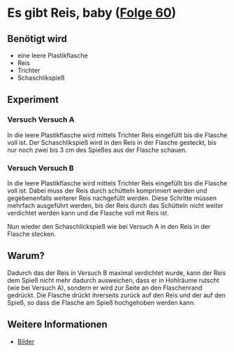 # Es gibt Reis, baby ([Folge 60](http://minkorrekt.de/minkorrekt-folge-60-sent-in-the-clowns/))

## Benötigt wird
- eine leere Plastikflasche
- Reis
- Trichter
- Schaschlikspieß

## Experiment

### Versuch Versuch A
In die leere Plastikflasche wird mittels Trichter Reis eingefüllt bis die Flasche voll ist.
Der Schaschlikspieß wird in den Reis in der Flasche gesteckt, bis nur noch zwei bis 3 cm des Spießes aus der Flasche schauen.

### Versuch Versuch B
In die leere Plastikflasche wird mittels Trichter Reis eingefüllt bis die Flasche voll ist.
Dabei muss der Reis durch schütteln komprimiert werden und gegebenenfalls weiterer Reis nachgefüllt werden.
Diese Schritte müssen mehrfach ausgeführt werden, bis der Reis durch das Schütteln nicht weiter verdichtet werden kann und die Flasche voll mit Reis ist.

Nun wieder den Schaschlickspieß wie bei Versuch A in den Reis in der Flasche stecken.

## Warum?
Dadurch das der Reis in Versuch B maximal verdichtet wurde, kann der Reis dem Spieß nicht mehr dadurch ausweichen, dass er in Hohlräume rutscht (wie bei Versuch A), sondern er wird zur Seite an den Flaschenrand gedrückt. Die Flasche drückt ihrerseits zurück auf den Reis und der auf den Spieß, so dass die Flasche am Spieß hochgehoben werden kann.

## Weitere Informationen
- [Bilder](https://picasaweb.google.com/107341743493109591753/Minkorrekt60)
